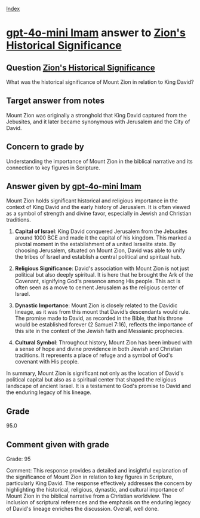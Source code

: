 
[Index](../../index.md)
# [gpt-4o-mini Imam](../../answering_models/gpt-4o-mini_Imam.md) answer to [Zion's Historical Significance](../../questions/Zion's_Historical_Significance.md)

## Question [Zion's Historical Significance](../../questions/Zion's_Historical_Significance.md)
What was the historical significance of Mount Zion in relation to King David?

## Target answer from notes
Mount Zion was originally a stronghold that King David captured from the Jebusites, and it later became synonymous with Jerusalem and the City of David.

## Concern to grade by
Understanding the importance of Mount Zion in the biblical narrative and its connection to key figures in Scripture.

## Answer given by [gpt-4o-mini Imam](../../answering_models/gpt-4o-mini_Imam.md)
Mount Zion holds significant historical and religious importance in the context of King David and the early history of Jerusalem. It is often viewed as a symbol of strength and divine favor, especially in Jewish and Christian traditions.

1. **Capital of Israel**: King David conquered Jerusalem from the Jebusites around 1000 BCE and made it the capital of his kingdom. This marked a pivotal moment in the establishment of a united Israelite state. By choosing Jerusalem, situated on Mount Zion, David was able to unify the tribes of Israel and establish a central political and spiritual hub.

2. **Religious Significance**: David's association with Mount Zion is not just political but also deeply spiritual. It is here that he brought the Ark of the Covenant, signifying God's presence among His people. This act is often seen as a move to cement Jerusalem as the religious center of Israel.

3. **Dynastic Importance**: Mount Zion is closely related to the Davidic lineage, as it was from this mount that David’s descendants would rule. The promise made to David, as recorded in the Bible, that his throne would be established forever (2 Samuel 7:16), reflects the importance of this site in the context of the Jewish faith and Messianic prophecies.

4. **Cultural Symbol**: Throughout history, Mount Zion has been imbued with a sense of hope and divine providence in both Jewish and Christian traditions. It represents a place of refuge and a symbol of God's covenant with His people.

In summary, Mount Zion is significant not only as the location of David's political capital but also as a spiritual center that shaped the religious landscape of ancient Israel. It is a testament to God's promise to David and the enduring legacy of his lineage.

## Grade
95.0

## Comment given with grade
Grade: 95

Comment: This response provides a detailed and insightful explanation of the significance of Mount Zion in relation to key figures in Scripture, particularly King David. The response effectively addresses the concern by highlighting the historical, religious, dynastic, and cultural importance of Mount Zion in the biblical narrative from a Christian worldview. The inclusion of scriptural references and the emphasis on the enduring legacy of David's lineage enriches the discussion. Overall, well done.
